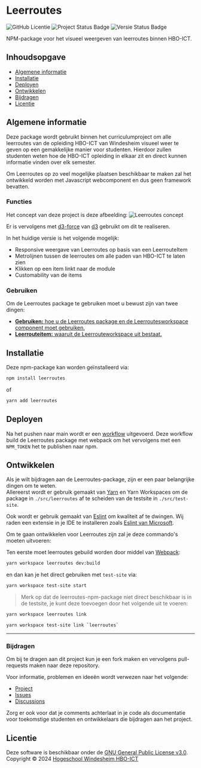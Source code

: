 # Leerroutes
![GitHub Licentie](https://img.shields.io/github/license/Windesheim-HBO-ICT/Leerroutes)
![Project Status Badge](https://img.shields.io/badge/status-in%20progress-brightgreen)
![Versie Status Badge](https://img.shields.io/badge/versie-beta-orange)

NPM-package voor het visueel weergeven van leerroutes binnen HBO-ICT.

## Inhoudsopgave
- [Algemene informatie](#algemene-informatie)
- [Installatie](#installatie)
- [Deployen](#deployen)
- [Ontwikkelen](#ontwikkelen)
- [Bijdragen](#bijdragen)
- [Licentie](#licentie)

## Algemene informatie
Deze package wordt gebruikt binnen het curriculumproject om alle leerroutes van de opleiding HBO-ICT van Windesheim visueel weer te geven op een gemakkelijke manier voor studenten. Hierdoor zullen studenten weten hoe de HBO-ICT opleiding in elkaar zit en direct kunnen informatie vinden over elk semester.

Om Leerroutes op zo veel mogelijke plaatsen beschikbaar te maken zal het ontwikkeld worden met Javascript webcomponent en dus geen framework bevatten. 

### Functies
Het concept van deze project is deze afbeelding:
![Leerroutes concept](https://github.com/Labhatorian/Leerroutes/assets/16213031/3e5c08df-3096-4783-ab67-3a85d372f25f)

Er is vervolgens met [d3-force](https://d3js.org/d3-force#d3-force) van [d3](https://d3js.org/) gebruikt om dit te realiseren.

In het huidige versie is het volgende mogelijk:
- Responsive weergave van Leerroutes op basis van een LeerrouteItem
- Metrolijnen tussen de leerroutes om alle paden van HBO-ICT te laten zien
- Klikken op een item linkt naar de module
- Customability van de items

### Gebruiken
Om de Leerroutes package te gebruiken moet u bewust zijn van twee dingen:
- [**Gebruiken:** hoe u de Leerroutes package en de Leerroutesworkspace component moet gebruiken.](./docs/usage.md)
- [**Leerrouteitem:** waaruit de Leerrouteworkspace uit bestaat.](./docs/leerrouteitem.md)

## Installatie
Deze npm-package kan worden geïnstalleerd via:

```bash
npm install leerroutes
```
of
```bash
yarn add leerroutes
```

## Deployen
Na het pushen naar main wordt er een [workflow](https://github.com/Windesheim-HBO-ICT/Leerroutes/blob/main/.github/workflows/publish.yml) uitgevoerd. Deze workflow build de Leerroutes package met webpack om het vervolgens met een `NPM_TOKEN` het te publishen naar npm.

## Ontwikkelen
Als je wilt bijdragen aan de Leerroutes-package, zijn er een paar belangrijke dingen om te weten. \
Allereerst wordt er gebruik gemaakt van [Yarn](https://yarnpkg.com/) en Yarn  Workspaces om de package in `./src/leerroutes` af te scheiden van de testsite in `./src/test-site`.

Ook wordt er gebruik gemaakt van [Eslint](https://eslint.org/) om kwaliteit af te dwingen. Wij raden een extensie in je IDE te installeren zoals [Eslint van Microsoft](https://marketplace.visualstudio.com/items?itemName=dbaeumer.vscode-eslint).

Om te gaan ontwikkelen voor Leerroutes zijn zal je deze commando's moeten uitvoeren:

Ten eerste moet leerroutes gebuild worden door middel van [Webpack](https://webpack.js.org/):
```bash
yarn workspace leerroutes dev:build
```
en dan kan je het direct gebruiken met `test-site` via:
```bash
yarn workspace test-site start
``` 

>Merk op dat de leerroutes-npm-package niet direct beschikbaar is in de testsite, je kunt deze toevoegen door het volgende uit te voeren:

```bash
yarn workspace leerroutes link
```

```bash
yarn workspace test-site link `leerroutes`
```

--- 

### Bijdragen
Om bij te dragen aan dit project kun je een fork maken en vervolgens pull-requests maken naar deze repository.

Voor informatie, problemen en ideeën wordt verwezen naar het volgende:
- [Project](https://github.com/orgs/Windesheim-HBO-ICT/projects/4)
- [Issues](https://github.com/Windesheim-HBO-ICT/Leerroutes/issues)
- [Discussions](https://github.com/Windesheim-HBO-ICT/Leerroutes/discussions)

Zorg er ook voor dat je comments achterlaat in je code als documentatie voor toekomstige studenten en ontwikkelaars die bijdragen aan het project.

## Licentie
Deze software is beschikbaar onder de [GNU General Public License v3.0](./LICENSE). \
Copyright © 2024 [Hogeschool Windesheim HBO-ICT](https://www.windesheim.nl/opleidingen/voltijd/bachelor/hbo-ict-zwolle)
